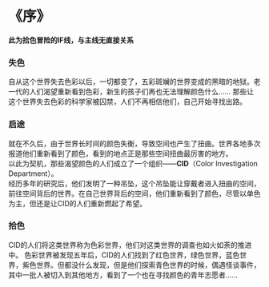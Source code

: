 # 《序》
**此为拾色冒险的IF线，与主线无直接关系**
### 失色
自从这个世界失去色彩以后，一切都变了，五彩斑斓的世界变成的黑暗的地狱。老一代的人们渴望重新看到色彩，新生的孩子们再也无法理解颜色什么……
那些让这个世界失去色彩的科学家被囚禁，人们不再相信他们，自己开始寻找出路。
### 启途
就在不久后，由于世界长时间的颜色失衡，导致空间也产生了扭曲。世界各地多次报道他们重新看到了颜色，看到的地点正是那些空间扭曲最厉害的地方。
<br>以此为契机，那些渴望颜色的人们成立了一个组织——**CID**（Color Investigation Department）。
<br>经历多年的研究后，他们发明了一种吊坠，这个吊坠能让穿戴者进入扭曲的空间，前往空间背后的世界。在自己世界背后的空间，他们重新看到了颜色，尽管以单色为主，但还是让CID的人们重新燃起了希望。
### 拾色
CID的人们将这类世界称为色彩世界，他们对这类世界的调查也如火如荼的推进中。
色彩世界被发现五年后，CID的人们找到了红色世界，绿色世界，蓝色世界，紫色世界。但都没什么发现，但是他们探索青色世界的时候，偶遇怪谈事件，其中一批人被切入到其他地方，看到了一个也在寻找颜色的青年志愿者......

<CopyRight />
